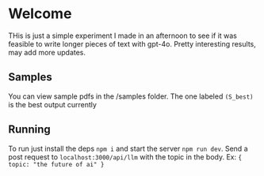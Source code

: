 # Welcome
THis is just a simple experiment I made in an afternoon to see if it was feasible to write longer pieces of text with gpt-4o. Pretty interesting results, may add more updates.

## Samples
You can view sample pdfs in the /samples folder. The one labeled `(S_best)` is the best output currently

## Running
To run just install the deps `npm i` and start the server `npm run dev`. Send a post request to `localhost:3000/api/llm` with the topic in the body. Ex: `{ topic: "the future of ai" }`
